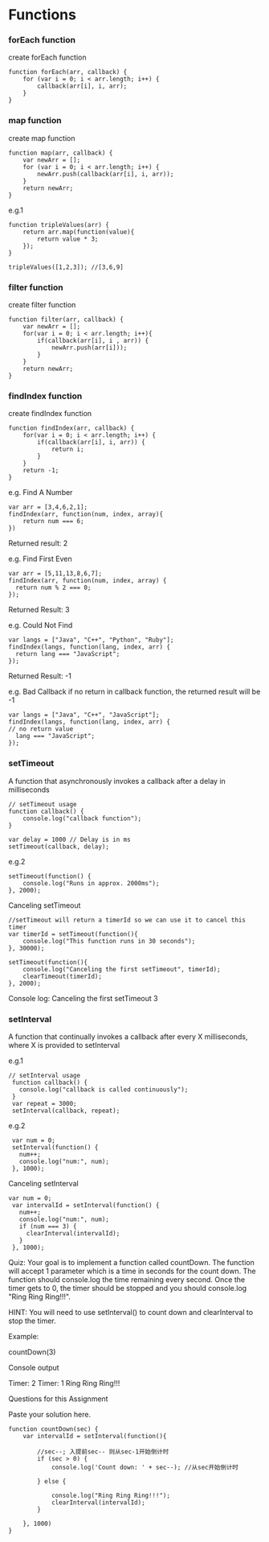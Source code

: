 # Functions

### forEach function
create forEach function
```
function forEach(arr, callback) {
    for (var i = 0; i < arr.length; i++) {
        callback(arr[i], i, arr);
    }
}

```

### map function
create map function
```
function map(arr, callback) {
    var newArr = [];
    for (var i = 0; i < arr.length; i++) {
        newArr.push(callback(arr[i], i, arr));
    }
    return newArr;
}
```
e.g.1
```
function tripleValues(arr) {
    return arr.map(function(value){
        return value * 3;
    });
}

tripleValues([1,2,3]); //[3,6,9]
```

### filter function
create filter function
```
function filter(arr, callback) {
    var newArr = [];
    for(var i = 0; i < arr.length; i++){
        if(callback(arr[i], i , arr)) {
            newArr.push(arr[i]));
        }
    }
    return newArr;
}  
```


### findIndex function
create findIndex function
```
function findIndex(arr, callback) {
    for(var i = 0; i < arr.length; i++) {
        if(callback(arr[i], i, arr)) {
            return i;
        } 
    }
    return -1;
}
```

e.g. Find A Number
```
var arr = [3,4,6,2,1];
findIndex(arr, function(num, index, array){
    return num === 6;
})
```
Returned result: 2

e.g. Find First Even
```
var arr = [5,11,13,8,6,7];
findIndex(arr, function(num, index, array) {
  return num % 2 === 0;
});
```
Returned Result: 3

e.g. Could Not Find
```
var langs = ["Java", "C++", "Python", "Ruby"];
findIndex(langs, function(lang, index, arr) {
  return lang === "JavaScript";
});
```
Returned Result: -1

e.g. Bad Callback if no return in callback function, the returned result will be -1
```
var langs = ["Java", "C++", "JavaScript"];
findIndex(langs, function(lang, index, arr) {
// no return value
  lang === "JavaScript";
});
```

### setTimeout
A function that asynchronously invokes a callback after a delay in milliseconds
```
// setTimeout usage
function callback() {
    console.log("callback function");
}

var delay = 1000 // Delay is in ms
setTimeout(callback, delay);
```
e.g.2
```
setTimeout(function() {
    console.log("Runs in approx. 2000ms");
}, 2000);
```

Canceling setTimeout
```
//setTimeout will return a timerId so we can use it to cancel this timer
var timerId = setTimeout(function(){
    console.log("This function runs in 30 seconds");
}, 30000);

setTimeout(function(){
    console.log("Canceling the first setTimeout", timerId);
    clearTimeout(timerId);
}, 2000);
```
Console log: Canceling the first setTimeout 3

### setInterval
A function that continually invokes a callback after every X milliseconds, where X is provided to setInterval

e.g.1 
```
// setInterval usage
 function callback() {
   console.log("callback is called continuously");
 }
 var repeat = 3000;
 setInterval(callback, repeat);
```

e.g.2

```
 var num = 0;
 setInterval(function() {
   num++;
   console.log("num:", num);
 }, 1000);

```

Canceling setInterval
```
var num = 0;
 var intervalId = setInterval(function() {
   num++;
   console.log("num:", num);
   if (num === 3) {
     clearInterval(intervalId);
   }
 }, 1000);

```
Quiz:
Your goal is to implement a function called countDown.  The function will accept 1 parameter which is a time in seconds for the count down.  The function should console.log the time remaining every second.  Once the timer gets to 0, the timer should be stopped and you should console.log "Ring Ring Ring!!!".

HINT: You will need to use setInterval() to count down and clearInterval to stop the timer.

Example:

countDown(3) 

Console output

Timer: 2
Timer: 1
Ring Ring Ring!!!


Questions for this Assignment

Paste your solution here.
```
function countDown(sec) {
    var intervalId = setInterval(function(){

        //sec--; 入提前sec-- 则从sec-1开始倒计时
        if (sec > 0) {
            console.log('Count down: ' + sec--); //从sec开始倒计时
            
        } else {
            
            console.log("Ring Ring Ring!!!");
            clearInterval(intervalId);
        }

    }, 1000)
}
```
